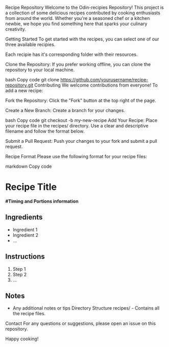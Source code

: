 Recipe Repository
Welcome to the Odin-recipies Repository! This project is a collection of some delicious recipes contributed by cooking enthusiasts from around the world. Whether you're a seasoned chef or a kitchen newbie, we hope you find something here that sparks your culinary creativity.

Getting Started
To get started with the recipes, you can select one of our three available recipies.

Each recipie has it's corresponding folder with their resources.

Clone the Repository: If you prefer working offline, you can clone the repository to your local machine.

bash
Copy code
git clone https://github.com/yourusername/recipe-repository.git
Contributing
We welcome contributions from everyone! To add a new recipe:

Fork the Repository: Click the "Fork" button at the top right of the page.

Create a New Branch: Create a branch for your changes.

bash
Copy code
git checkout -b my-new-recipe
Add Your Recipe: Place your recipe file in the recipes/ directory. Use a clear and descriptive filename and follow the format below.

Submit a Pull Request: Push your changes to your fork and submit a pull request.

Recipe Format
Please use the following format for your recipe files:

markdown
Copy code
# Recipe Title

**#Timing and Portions information**

## Ingredients
- Ingredient 1
- Ingredient 2
- ...

## Instructions
1. Step 1
2. Step 2
3. ...

## Notes
- Any additional notes or tips
Directory Structure
recipes/ - Contains all the recipe files.

Contact
For any questions or suggestions, please open an issue on this repository.

Happy cooking!

